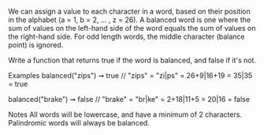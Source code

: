 We can assign a value to each character in a word, based on their position in the alphabet (a = 1, b = 2, ... , z = 26). A balanced word is one where the sum of values on the left-hand side of the word equals the sum of values on the right-hand side. For odd length words, the middle character (balance point) is ignored.

Write a function that returns true if the word is balanced, and false if it's not.

Examples
balanced("zips") ➞ true
// "zips" = "zi|ps" = 26+9|16+19 = 35|35 = true

balanced("brake") ➞ false
// "brake" = "br|ke" = 2+18|11+5 = 20|16 = false

Notes
All words will be lowercase, and have a minimum of 2 characters.
Palindromic words will always be balanced.